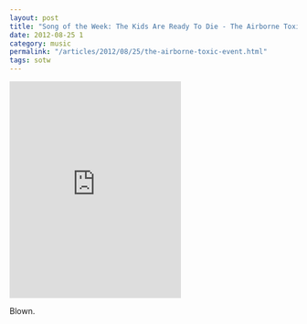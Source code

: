```yaml
---
layout: post
title: "Song of the Week: The Kids Are Ready To Die - The Airborne Toxic Event"
date: 2012-08-25 1
category: music
permalink: "/articles/2012/08/25/the-airborne-toxic-event.html"
tags: sotw
---
```


<iframe class="spotify" src="https://embed.spotify.com/?uri=spotify:track:0QyYeqnKkMWrVPjwKuvZKi" width="300" height="380" frameborder="0" allowtransparency="true"></iframe>

Blown.
